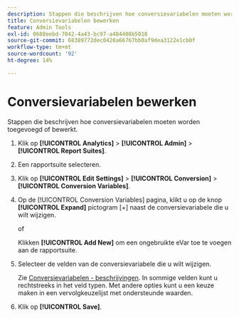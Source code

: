 ```yaml
---
description: Stappen die beschrijven hoe conversievariabelen moeten worden toegevoegd of bewerkt.
title: Conversievariabelen bewerken
feature: Admin Tools
exl-id: 0688eebd-7042-4a43-bc97-a484408b5018
source-git-commit: 68389772dec0420a66767bb0af9dea3122e1cb0f
workflow-type: tm+mt
source-wordcount: '92'
ht-degree: 14%

---
```


# Conversievariabelen bewerken

Stappen die beschrijven hoe conversievariabelen moeten worden toegevoegd of bewerkt.

1. Klik op **[!UICONTROL Analytics]** > **[!UICONTROL Admin]** > **[!UICONTROL Report Suites]**.
1. Een rapportsuite selecteren.
1. Klik op **[!UICONTROL Edit Settings]** > **[!UICONTROL Conversion]** > **[!UICONTROL Conversion Variables]**.
1. Op de [!UICONTROL Conversion Variables] pagina, klikt u op de knop **[!UICONTROL Expand]** pictogram [+] naast de conversievariabele die u wilt wijzigen.

   of

   Klikken **[!UICONTROL Add New]** om een ongebruikte eVar toe te voegen aan de rapportsuite.
1. Selecteer de velden van de conversievariabele die u wilt wijzigen.

   Zie [Conversievariabelen - beschrijvingen](/help/admin/admin/c-manage-report-suites/c-edit-report-suites/conversion-var-admin/conversion-var-admin.md#section_7C317BB0287A4B8EB0A1A4ECC40627BF). In sommige velden kunt u rechtstreeks in het veld typen. Met andere opties kunt u een keuze maken in een vervolgkeuzelijst met ondersteunde waarden.
1. Klik op **[!UICONTROL Save]**.
